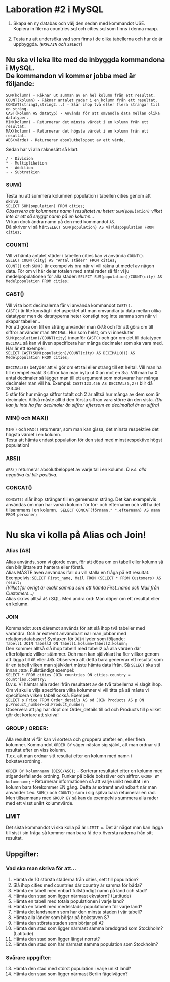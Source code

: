 # Laboration #2 i MySQL

1. Skapa en ny databas och välj den sedan med kommandot USE. <br>
  Kopiera in filerna countries.sql och cities.sql som finns i denna mapp. <br>

2. Testa nu att undersöka vad som finns i de olika tabellerna och hur de är uppbyggda. *(```EXPLAIN``` och ```SELECT```)*

## Nu ska vi leka lite med de inbyggda kommandona i MySQL.<br> De kommandon vi kommer jobba med är följande:
```
SUM(kolumn) - Räknar ut summan av en hel kolumn från ett resultat.
COUNT(kolumn) - Räknar antalet rader i en kolumn från ett resultat.
CONCAT(string1,string2...) - Slår ihop två eller flera strängar till en sträng.
CAST(kolumn AS datatyp) - Används för att omvandla data mellan olika datatyper.
MIN(kolumn) - Returnerar det minsta värdet i en kolumn från ett resultat.
MAX(kolumn) - Returnerar det högsta värdet i en kolumn från ett resultat.
ABS(värde) - Returnerar absolutbeloppet av ett värde.
```
Sedan har vi alla räknesätt så klart:
```
/ - Division
* - Multiplikation
+ - Addition
- - Subtratkion
```

### SUM()
Testa nu att summera kolumnen population i tabellen cities genom att skriva:<br>
``` SELECT SUM(population) FROM cities; ```<br>
*Observera att kolumnens namn i resultatet nu heter: ```SUM(population)``` vilket inte är ett så snyggt namn på en kolumn...*<br>
Vi kan dock ändra namn på den med kommandot ```AS```.<br>
Då skriver vi så här:```SELECT SUM(population) AS Världspopulation FROM cities;```

### COUNT()
Vill vi hämta antalet städer i tabellen cities kan vi använda ```COUNT()```.<br>
```SELECT COUNT(city) AS "Antal städer" FROM cities;```<br>
```COUNT()``` och ```SUM()``` är exempelvis bra när vi vill räkna ut medel av någon data.
För om vi här delar totalen med antal rader så får vi ju medelpopulationen för alla städer:
```SELECT SUM(population)/COUNT(city) AS Medelpopulation FROM cities;```

### CAST()
Vill vi ta bort decimalerna får vi använda kommandot ```CAST()```.<br>
  ```CAST()``` är lite konstigt i det aspektet att man omvandlar ju data mellan olika datatyper men de datatyperna heter konstigt nog inte samma som när vi skapar tabeller... <br>
  För att göra om till en sträng använder man ```CHAR``` och för att göra om till siffror använder man ```DECIMAL```.
Hur som helst, om vi innesluter ```SUM(population)/COUNT(city)``` innanför ```CAST()``` och gör om det till datatypen ```DECIMAL``` så kan vi även specificera hur många decimaler som ska vara med. Här är ett exempel:<br>
```SELECT CAST(SUM(population)/COUNT(city) AS DECIMAL(0)) AS Medelpopulation FROM cities;```

```DECIMAL(0)``` betyder att vi gör om ett tal eller sträng till ett heltal. Vill man ha till exempel exakt 3 siffror kan man byta ut 0:an mot en 3:a. Vill man ha X antal decimaler så lägger man till ett argument som motsvarar hur många decimaler man vill ha.
Exempel: ```CAST(123.456 AS DECIMAL(5,2))``` blir då 123.46 <br>
5 står för hur många siffror totalt och 2 är alltså hur många av dem som är decimaler.
Alltså måste alltid den första siffran vara större än den sista. *(Du kan ju inte ha fler decimaler än siffror eftersom en decimaltal är en siffra)*

### MIN() och MAX()
```MIN()``` och ```MAX()``` returnerar, som man kan gissa, det minsta respektive det högsta värdet i en kolumn. <br>
Testa att hämta endast population för den stad med minst respektive högst population!

### ABS()
```ABS()``` returnerar absolutbeloppet av varje tal i en kolumn. *D.v.s. alla negativa tal blir positiva.*

### CONCAT()
```CONCAT()``` slår ihop strängar till en gemensam sträng. Det kan exempelvis användas om man har varsin kolumn för för- och efternamn och vill ha det tillsammans i en kolumn.
``` SELECT CONCAT(förnamn," ",efternamn) AS namn FROM personer;```


# Nu ska vi kolla på Alias och Join!

### Alias (AS)
Alias används, som vi gjorde ovan, för att döpa om en tabell eller kolumn så den blir lättare att hantera eller förstå. <br>
Alias MÅSTE även användas ifall du vill ställa en fråga på ett resultat.<br>
Exempelvis: ```SELECT First_name, Mail FROM (SELECT * FROM Customers) AS result;```<br>
*(Vilket för övrigt är exakt samma som att hämta First_name och Mail från Customers…)*<br>
Alias skrivs alltså ```AS``` i SQL. Med andra ord: Man döper om ett resultat eller en kolumn.

### JOIN
Kommandot ```JOIN``` däremot används för att slå ihop två tabeller med varandra. Och är extremt användbart när man jobbar med relationsdatabaser! Syntaxen för ```JOIN``` lyder som följande:<br>
```Tabell1 JOIN Tabell2 ON Tabell1.kolumn=Tabell2.kolumn; ```<br>
Den kommer alltså slå ihop tabell1 med tabell2 på alla värden där efterföljande villkor stämmer. Och man kan självklart ha fler villkor genom att lägga till ```OR``` eller ```AND```.
Observera att detta bara genererar ett resultat som är en tabell vilken man självklart måste hämta data ifrån. Så ```SELECT``` ska stå innan ```JOIN```. Fullständigt exempel:<br>
```SELECT * FROM cities JOIN countries ON cities.country = countries.country;```<br>
D.v.s. Vi hämtar alla rader ifrån resultatet av de två tabellerna vi slagit ihop. <br>Om vi skulle vilja specificera vilka kolumner vi vill titta på så måste vi specificera vilken tabell också. Exempel:<br>
```SELECT p.Price FROM Order_details AS od JOIN Products AS p ON p.Product_number=od.Product_number;```<br>
Observera att jag har döpt om Order_details till od och Products till p vilket gör det kortare att skriva!


### GROUP / ORDER:
Alla resultat vi får kan vi sortera och gruppera utefter en, eller flera kolumner.
Kommandot ```ORDER BY``` säger nästan sig självt, att man ordnar sitt resultat efter en viss kolumn. <br>
T.ex. att man ordnar sitt resultat efter en kolumn med namn i bokstavsordning.

```ORDER BY kolumnnamn (DESC/ASC);``` - Sorterar resultatet efter en kolumn med stigande/fallande ordning. Funkar på både bokstäver och siffror.
```GROUP BY kolumnnamn;``` - Returnerar informationen så att varje unikt resultat i en kolumn bara förekommer EN gång. Detta är extremt användbart när man använder t.ex. ```SUM()``` och ```COUNT()``` som i sig själva bara returnerar en rad. Men tillsammans med ```GROUP BY``` så kan du exempelvis summera alla rader med ett visst unikt kolumnvärde.


### LIMIT
Det sista kommandot vi ska kolla på är ```LIMIT x```. Det är något man kan lägga till sist i sin fråga så kommer man bara få de x översta raderna från sitt resultat.




## Uppgifter:

### Vad ska man skriva för att...
1. Hämta de 10 största städerna från cities, sett till population?
2. Slå ihop cities med countries där country är samma för båda?
3. Hämta en tabell med enbart fullständigt namn på land och stad?
4. Hämta den stad som ligger närmast ekvatorn? (Latitude)
5. Hämta en tabell med totala populationen i varje land?
6. Hämta en tabell med medelstads-populationen för varje land?
7. Hämta det landsnamn som har den minsta staden i vår tabell?
8. Hämta alla länder som börjar på bokstaven S?
9. Hämta den största staden som börjar på A?
10. Hämta den stad som ligger närmast samma breddgrad som Stockholm? (Latitude)
11. Hämta den stad som ligger längst norrut?
12. Hämta den stad som har närmast samma population som Stockholm?

### Svårare uppgifter:
13. Hämta den stad med störst population i varje unikt land?
14. Hämta den stad som ligger närmast Berlin fågelvägen?

